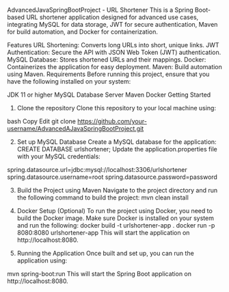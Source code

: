 AdvancedJavaSpringBootProject - URL Shortener
This is a Spring Boot-based URL shortener application designed for advanced use cases,
integrating MySQL for data storage, JWT for secure authentication,
Maven for build automation, and Docker for containerization.

Features
URL Shortening: Converts long URLs into short, unique links.
JWT Authentication: Secure the API with JSON Web Token (JWT) authentication.
MySQL Database: Stores shortened URLs and their mappings.
Docker: Containerizes the application for easy deployment.
Maven: Build automation using Maven.
Requirements
Before running this project, ensure that you have the following installed on your system:

JDK 11 or higher
MySQL Database Server
Maven
Docker
Getting Started
1. Clone the repository
Clone this repository to your local machine using:

bash
Copy
Edit
git clone https://github.com/your-username/AdvancedAJavaSpringBootProject.git

2. Set up MySQL Database
Create a MySQL database for the application:
CREATE DATABASE urlshortener;
Update the application.properties file with your MySQL credentials:

spring.datasource.url=jdbc:mysql://localhost:3306/urlshortener
spring.datasource.username=root
spring.datasource.password=password

3. Build the Project using Maven
Navigate to the project directory and run the following command to build the project:
mvn clean install

5. Docker Setup (Optional)
To run the project using Docker, you need to build the Docker image. Make sure Docker is installed on your system and run the following:
docker build -t urlshortener-app .
docker run -p 8080:8080 urlshortener-app
This will start the application on http://localhost:8080.

5. Running the Application
Once built and set up, you can run the application using:

mvn spring-boot:run
This will start the Spring Boot application on http://localhost:8080.
